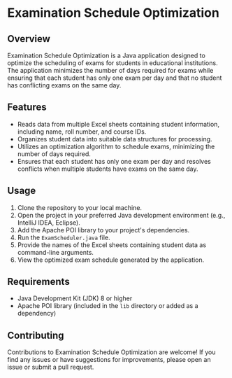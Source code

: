 # Examination Schedule Optimization

## Overview
Examination Schedule Optimization is a Java application designed to optimize the scheduling of exams for students in educational institutions. The application minimizes the number of days required for exams while ensuring that each student has only one exam per day and that no student has conflicting exams on the same day.

## Features
- Reads data from multiple Excel sheets containing student information, including name, roll number, and course IDs.
- Organizes student data into suitable data structures for processing.
- Utilizes an optimization algorithm to schedule exams, minimizing the number of days required.
- Ensures that each student has only one exam per day and resolves conflicts when multiple students have exams on the same day.

## Usage
1. Clone the repository to your local machine.
2. Open the project in your preferred Java development environment (e.g., IntelliJ IDEA, Eclipse).
3. Add the Apache POI library to your project's dependencies.
4. Run the `ExamScheduler.java` file.
5. Provide the names of the Excel sheets containing student data as command-line arguments.
6. View the optimized exam schedule generated by the application.

## Requirements
- Java Development Kit (JDK) 8 or higher
- Apache POI library (included in the `lib` directory or added as a dependency)

## Contributing
Contributions to Examination Schedule Optimization are welcome! If you find any issues or have suggestions for improvements, please open an issue or submit a pull request.



